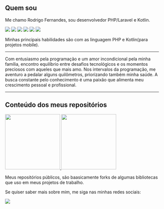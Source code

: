 
## Quem sou

Me chamo Rodrigo Fernandes, sou desenvolvedor PHP/Laravel e Kotlin.

<div>
  <img src="https://img.shields.io/badge/PHP-7a86b8?style=for-the-badge&logo=php&logoColor=white" />
  <img src="https://img.shields.io/badge/Laravel-f9322c?&style=for-the-badge&logo=laravel&logoColor=white" />
  <img src="https://img.shields.io/badge/JS-efd81d?style=for-the-badge&logo=javascript&logoColor=white" />
  <img src="https://img.shields.io/badge/React-3b5182?style=for-the-badge&logo=react&logoColor=white" />
  <img src="https://img.shields.io/badge/Kotlin-7f52ff?style=for-the-badge&logo=kotlin&logoColor=white" />
  <img src="https://img.shields.io/badge/Android-7fb149?style=for-the-badge&logo=android&logoColor=white" />
</div>

Minhas principais habilidades são com as linguagem PHP e Kotlin(para projetos mobile).

<hr width="100%" src="https://user-images.githubusercontent.com/8989346/136876224-bac0a91f-63a8-45ea-b5fc-6618bddf2335.gif" />

Com entusiasmo pela programação e um amor incondicional pela minha família, encontro equilíbrio entre desafios tecnológicos e os momentos preciosos com aqueles que mais amo. Nos intervalos da programação, me aventuro a pedalar alguns quilômetros, priorizando também minha saúde. A busca constante pelo conhecimento é uma paixão que alimenta meu crescimento pessoal e profissional.

<hr width="100%" src="https://user-images.githubusercontent.com/8989346/136876224-bac0a91f-63a8-45ea-b5fc-6618bddf2335.gif" />

## Conteúdo dos meus repositórios

<div>
  <a href="https://github.com/rodrigofs">
    <img height="180em" src="https://github-readme-stats.vercel.app/api/top-langs/?username=rodrigofs&layout=compact&theme=radical" />
    <img height="180em" src="https://github-readme-stats.vercel.app/api?username=rodrigofs&show_icons=true&theme=radical" />
  </a>
</div>

Meus repositórios públicos, são baasicamente forks de algumas bibliotecas que uso em meus projetos de trabalho.

Se quiser saber mais sobre mim, me siga nas minhas redes sociais:

<a href="https://www.linkedin.com/in/rodrigo-f-s/"> <img src="https://img.shields.io/badge/LinkedIn-0077B5?style=for-the-badge&logo=linkedin&logoColor=white" /></a>
